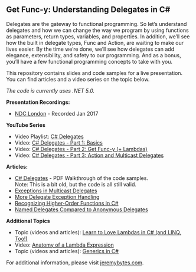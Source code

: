 Get Func-y: Understanding Delegates in C#
-------------------
Delegates are the gateway to functional programming. So let’s understand delegates and how we can change the way we program by using functions as parameters, return types, variables, and properties. In addition, we’ll see how the built in delegate types, Func and Action, are waiting to make our lives easier. By the time we’re done, we’ll see how delegates can add elegance, extensibility, and safety to our programming. And as a bonus, you’ll have a few functional programming concepts to take with you.  

This repository contains slides and code samples for a live presentation. You can find articles and a video series on the topic below.  

*The code is currently uses .NET 5.0.*  

**Presentation Recordings:**  
* [NDC London](https://www.youtube.com/watch?v=cQ5qF9PmyCQ) - Recorded Jan 2017  

**YouTube Series**  
* Video Playlist: [C# Delegates](https://www.youtube.com/watch?v=cQ5qF9PmyCQ)  
* Video: [C# Delegates - Part 1: Basics](http://www.youtube.com/watch?v=v6Zb0nD7PHA)  
* Video: [C# Delegates - Part 2: Get Func-y (+ Lambdas)](http://www.youtube.com/watch?v=0nd-tcQcslc)  
* Video: [C# Delegates - Part 3: Action and Multicast Delegates](http://www.youtube.com/watch?v=0qnwc5XqVs0)  

**Articles:**  
* [C# Delegates](http://www.jeremybytes.com/Downloads/GetFuncyWithDelegates.pdf) - PDF Walkthrough of the code samples.  
Note: This is a bit old, but the code is all still valid.
* [Exceptions in Multicast Delegates](http://jeremybytes.blogspot.com/2011/11/exceptions-in-multi-cast-delegates.html)  
* [More Delegate Exception Handling](http://jeremybytes.blogspot.com/2013/03/more-delegate-exception-handling.html)  
* [Recognizing Higher-Order Functions in C#](http://jeremybytes.blogspot.com/2014/06/recognizing-higher-order-function-in-c.html)  
* [Named Delegates Compared to Anonymous Delegates](http://jeremybytes.blogspot.com/2015/03/named-delegates-compared-to-anonymous.html)  

**Additional Topics**  
* Topic (videos and articles): [Learn to Love Lambdas in C# (and LINQ, Too!)](http://www.jeremybytes.com/Demos.aspx#LLL)  
* Video: [Anatomy of a Lambda Expression](http://www.youtube.com/watch?v=WJItr-ecdCE)  
* Topic (videos and articles): [Generics in C#](http://www.jeremybytes.com/Demos.aspx#GEN)  

For additional information, please visit [jeremybytes.com](http://www.jeremybytes.com).